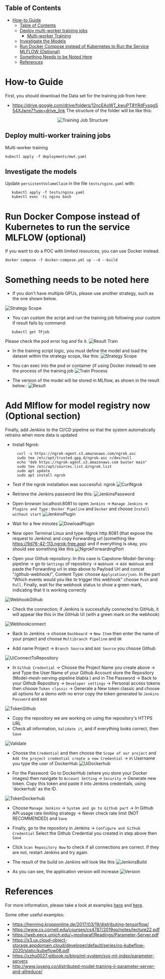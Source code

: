 ## Table of Contents
- [How-to Guide](#how-to-guide)
  - [Table of Contents](#table-of-contents)
  - [Deploy multi-worker training jobs](#deploy-multi-worker-training-jobs)
    - [Multi-worker Training](#multi-worker-training)
  - [Investigate the Models](#investigate-the-models)
  - [Run Docker Compose instead of Kubernetes to Run the Service MLFLOW (Optional)](#run-docker-compose-instead-of-kubernetes-to-run-the-service-mlflow-optional)
  - [Something Needs to be Noted Here](#something-needs-to-be-noted-here)
  - [References](#references)



# How-to Guide
First, you should download the Data set for the training job from here: 
- https://drive.google.com/drive/folders/12ncEAoWT_kwuPT8YRdFysqgS54XJwre7?usp=drive_link
The structure of the folder will be like this:

<div align="center">
  <img src="https://github.com/HungNguyenDev1511/Car-detection-serving-model/blob/refactor/images/structure_training.png" alt="Training Job Structure">
</div>

## Deploy multi-worker training jobs

Multi-worker training
 ``` shell
 kubectl apply -f deployments/mwt.yaml
 ```

## Investigate the models

Update `persistentVolumeClaim` in the file `tests/nginx.yaml` with:

 ```shell
    kubectl apply -f tests/nginx.yaml
    kubectl exec -ti nginx bash
 ```
# Run Docker Compose instead of Kubernetes to run the service MLFLOW (optional)
 If you want to do a POC with limited resources, you can use Docker instead.
 ```shell
 docker compose -f docker-compose.yml up --d --build
 ```

# Something needs to be noted here
- If you don't have multiple GPUs, please use another strategy, such as the one shown below.

![Strategy Scope](https://github.com/HungNguyenDev1511/Car-detection-serving-model/blob/refactor/images/strategy.png)
- You can custom the script and run the training job following your custom if result fails by command: 
 ```shell
    kubectl get TFjob
 ```
 Please check the pod error log and fix it.
![Result Train ](https://github.com/HungNguyenDev1511/Car-detection-serving-model/blob/refactor/images/result_train_pod.png) 

- In the training script logic, you must define the model and load the dataset within the strategy scope, like this:
![Strategy Scope](https://github.com/HungNguyenDev1511/Car-detection-serving-model/blob/refactor/images/strategy_scope.png)

- You can exec into the pod or container (if using Docker instead) to see the process of the training job
![Train Process](https://github.com/HungNguyenDev1511/Car-detection-serving-model/blob/refactor/images/train_process.png)
- The version of the model will be stored in MLflow, as shown in the result below.:
![Result](https://github.com/HungNguyenDev1511/Car-detection-serving-model/blob/refactor/images/mlflow%20_modelregistry.png)


# Add Mlflow for model registry now (Optional section)

Finally, add Jenkins to the CI/CD pipeline so that the system automatically retrains when more data is updated
- Install Ngrok: 
  ```shell
    curl -s https://ngrok-agent.s3.amazonaws.com/ngrok.asc 
    sudo tee /etc/apt/trusted.gpg.d/ngrok.asc >/dev/null
    echo "deb https://ngrok-agent.s3.amazonaws.com buster main" 
    sudo tee /etc/apt/sources.list.d/ngrok.list 
    sudo apt update  
    sudo apt install ngrok
  ```

  
- Test if the ngrok installation was successful: ngrok
![CurlNgrok](https://github.com/HungNguyenDev1511/Car-detection-serving-model/blob/refactor/images/ngrok.png)

- Retrieve the Jenkins password like this:
![JenkinsPassword](https://github.com/HungNguyenDev1511/Car-detection-serving-model/blob/refactor/images/password_jenkins.png)

- Open browser localhost:8081 to open `Jenkins` -> `Manage Jenkins` -> `Plugins and Type` : `Docker Pipeline` and `Docker` and choose `Install without start` 
![JenkinsPlugin](https://github.com/HungNguyenDev1511/Car-detection-serving-model/blob/refactor/images/instal_docker_jenkins.png)
- Wait for a few minutes
![DowloadPlugin](https://github.com/HungNguyenDev1511/Car-detection-serving-model/blob/refactor/images/install_docker_success.png)

- Now open Terminal Linux and type: Ngrok http 8081 (that expose the request to Jenkins) and copy Forwarding url (something like https://9d76-42-113.ngrok-free.app) and if everything is okay, you should see something like this
![NgrokForwardingPort](https://github.com/HungNguyenDev1511/Car-detection-serving-model/blob/refactor/images/ngrok_forwarding.png)


- Open your Github repository: In this case is Capstone-Model-Serving-pipeline -> go to `Settings` of repository -> `Webhook` -> `Add Webhook` and paste the Forwarding url in step above to Payload Url and concat "/github-webhook/", Content Type: choose `Applycation/json`. In the part "Which events would you like to trigger this webhook" choose `Push` and `Pull`. Finally, wait for the webhook status to show a green mark, indicating that it is working correctly

![WebhookGithub](https://github.com/HungNguyenDev1511/Car-detection-serving-model/blob/refactor/images/webhook_github.png)

- Check the connection; if Jenkins is successfully connected to GitHub, it will appear like this in the GitHub UI (with a green mark on the webhook)

![Webhookconnect](https://github.com/HungNguyenDev1511/Car-detection-serving-model/blob/refactor/images/result_connect_jenkins_github.png)

- Back to Jenkins -> choose `Dashboard` -> `New Item` then enter the name of your project and choose `Multibranch Pipeline` and `OK`

- Add name Project -> `Branch Source` and `Add Source` you choose Github 

![UiConnectToRepository](https://github.com/HungNguyenDev1511/Car-detection-serving-model/blob/refactor/images/add_credential.png)

- In `Github Credential` -> Choose the Project Name you create above -> and Type the User Name of your Github Account store the Repository (Model-mesh-serving-pipeline blabla ) and in The Password -> Back to your Github Repository -> `Developer settings` -> Personal access tokens then choose `Token classic` -> Generate a New token classic and choose all options for a demo with no error copy the token generated to `Jenkins Password` and `Add`

![TokenGithub](https://github.com/HungNguyenDev1511/Car-detection-serving-model/blob/refactor/images/github_tokens.png)

- Copy the repository we are working on using the repository's HTTPS URL
- Check all information, `Validate it`, and if everything looks correct, then `Save`

![Validate](https://github.com/HungNguyenDev1511/Car-detection-serving-model/blob/refactor/images/validate_connect_repo.png)

- Choose the `Credential` and then choose the `Scope of our project` and `Add the project credential create a new Credential` -> in Username you type the user of DockerHub
![UiDockerhub](https://github.com/HungNguyenDev1511/Car-detection-serving-model/blob/refactor/images/add_credential_dockerhub.png)


- For the Password: Go to DockerHub (where you store your Docker images) then navigate to `Account Setting` -> `Security` -> Generate new token. Copy this token and paste it into Jenkins credentials, using 'dockerhub' as the ID. 

![TokenDockerhub](https://github.com/HungNguyenDev1511/Car-detection-serving-model/blob/refactor/images/generate_token_docker_hub.png)

- Choose `Manage Jenkins` -> `System and go to Github part` -> In Github API usage rate limiting strategy -> Never check rate limit (NOT RECOMMENDED) and `Save` 
- Finally, go to the repository in Jenkins -> `Configure and Github Credential` Select the Github Credential you created in step above then `Save` 
- Click `Scan Repository Now` to check if all connections are correct. If they are not, restart Jenkins and try again

- The result of the build on Jenkins will look like this
![JenkinsBuild](https://github.com/HungNguyenDev1511/Car-detection-serving-model/blob/refactor/images/ui_build_jenkins.png)

- As you can see, the application version will increase
![Version](https://github.com/HungNguyenDev1511/Car-detection-serving-model/blob/refactor/images/result_push_dockerhub.png)

# References

For more information, please take a look at examples [here](https://github.com/kubeflow/training-operator/tree/master/examples) and [here](https://github.com/kubeflow/examples/tree/master/github_issue_summarization).

Some other useful examples:
- https://henning.kropponline.de/2017/03/19/distributing-tensorflow/
- https://www.cs.cornell.edu/courses/cs4787/2019sp/notes/lecture22.pdf
- https://web.eecs.umich.edu/~mosharaf/Readings/Parameter-Server.pdf
- https://s3.us.cloud-object-storage.appdomain.cloud/developer/default/series/os-kubeflow-2020/static/kubeflow06.pdf
- https://xzhu0027.gitbook.io/blog/ml-system/sys-ml-index/parameter-servers
- http://www.juyang.co/distributed-model-training-ii-parameter-server-and-allreduce/
